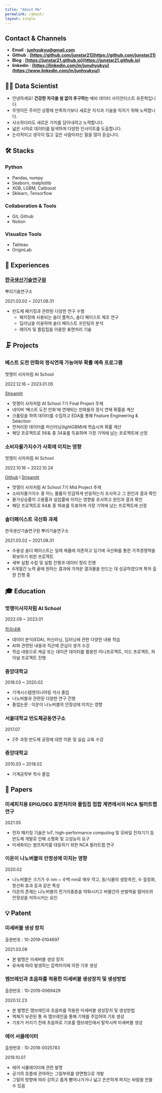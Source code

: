 ```yaml
---
title: "About Me"
permalink: /about/
layout: single
---
```

## Contact & Channels

- **Email** : **junhyukyu@gmail.com**
- **Github** : **[https://github.com/junstar21](https://github.com/junstar21)**
- **Blog** : **[https://junstar21.github.io](https://junstar21.github.io)**
- **linkedin** : **[https://linkedin.com/in/junuhyukyu](https://www.linkedin.com/in/junhyukyu/)**

## 👨‍💻 Data Scientist

- 안녕하세요! **건강한 자극을 쉼 없이 추구하는** 예비 데이터 사이언티스트 유준혁입니다.
- 무엇이든 주어진 상황에 만족하기보다 새로운 지식과 기술을 익히기 위해 노력합니다.
- 사소하더라도 새로운 가치를 담아내려고 노력합니다.
- 넓은 시야로 데이터를 탐색하며 다양한 인사이트를 도출합니다.
- 논리적이고 생각이 많고 깊은 사람이라는 말을 많이 듣습니다.


## 🛠  Stacks
### Python

- Pandas, numpy
- Seaborn, matplotlib
- XGB, LGBM, Catboost
- Sklearn, Tensorflow

### Collaboration & Tools

- Git, Github
- Notion

### Visualize Tools

- Tableau
- OriginLab



## 🎈  Experiences
### [한국생산기술연구원](https://www.kitech.re.kr/main/)
뿌리기술연구소

2021.03.02 ~ 2021.08.31

- 반도체 패키징과 관련된 다양한 연구 수행
    - 패키징에 사용되는 솔더 플럭스, 솔더 페이스트 제조 연구
    - 딥러닝을 이용하여 솔더 페이스트 프린팅의 분석
    - 레이저 및 플립칩을 이용한 표면처리 기술



## 🗜️  Projects
### 베스트 도전 만화의 정식연재 가능여부 확률 예측 프로그램

멋쟁이 사자처럼 AI School

2022.12.16 ~ 2023.01.05

[Streamlit](https://j-jae0-final-project-ais7-webtoon-tvyirp.streamlit.app/)

- 멋쟁이 사자처럼 AI School 7기 Final Project 주제
- 네이버 ‘베스트 도전 만화’에 연재되는 만화들의 정식 연재 확률을 계산
- 크롤링을 하여 데이터를 수집하고 EDA를 통해 Feature Engineering & Selection
- 전처리된 데이터를 머신러닝(lightGBM)에 학습시켜 확률 계산
- 해당 프로젝트로 56표 중 34표를 득표하며 가장 기억에 남는 프로젝트에 선정

### 소비자물가지수가 사회에 미치는 영향

멋쟁이 사자처럼 AI School

2022.10.16 ~ 2022.10.24

[Github](https://github.com/junstar21/ais7-mid-4?organization=junstar21&organization=junstar21) l [Streamlit](https://jeaseo-ais7-mid-4-intro-nd7mt1.streamlit.app/)


- 멋쟁이 사자처럼 AI School 7기  Mid Project 주제
- 소비자물가지수 중 어느 물품이 민감하게 반응하는지 조사하고 그 원인과 결과 확인
- 물가상승률이 고용률과 실업률에 미치는 영향을 조사하고 원인과 결과 확인
- 해당 프로젝트로 64표 중 16표를 득표하며 가장 기억에 남는 프로젝트에 선정

### 솔더페이스트 국산화 과제

한국생산기술연구원 뿌리기술연구소

2021.03.02 ~ 2021.08.31

- 수용성 솔더 페이스트는 일제 제품에 의존하고 있기에 국산화를 통한 가격경쟁력을 확보하기 위한 프로젝트
- 세부 실험 수립 및 실험 진행과 데이터 정리 진행
- 6개월간 노력 끝에 원하는 결과에 가까운 결과물을 만드는 데 성공하였으며 특허 출원 진행 중

## 🎓  Education
### 멋쟁이사자처럼 AI School

2022.09 ~ 2023.01

[학습내용](https://junstar21.github.io/categories/TIL)


- 데이터 분석(EDA), 머신러닝, 딥러닝에 관한 다양한 내용 학습
- AI와 관련된 내용과 직군에 관심이 생겨 수강
- 학습 내용으로 캐글 또는 데이콘 데이터를 활용한 미니프로젝트, 미드 프로젝트, 파이널 프로젝트 진행

### 중앙대학교

2018.03 ~ 2020.02

- 기계시스템엔지니어링 석사 졸업
- 나노버블과 관련된 다양한 연구 진행
- 졸업논문 : 이온이 나노버블의 안정성에 미치는 영향

### 서울대학교 반도체공동연구소

2017.07

- 2주 과정 반도체 공정에 대한 이론 및 실습 교육 수강

### 중앙대학교

2010.03 ~ 2018.02

- 기계공학부 학사 졸업



## 📖  Papers
### 미세피치용 EPIG/DEG 표면처리와 플립칩 접합 계면에서의 NCA 필러트랩 연구

2021.05

- 전자 패키징 기술은 IoT, high-performance computing 및 모바일 전자기기 등 반도체 개발로 인해 소형화 및 고성능이 요구
- 미세화되는 범프피치를 대응하기 위한 NCA 필러트랩 연구
  
### 이온이 나노버블의 안정성에 미치는 영향

2020.02

- 나노버블은 크기가 수 nm ~ 수백 nm로 매우 작고, 동/식물의 생장촉진, 수 질정화, 항산화 효과 등과 같은 특성
- 이온의 존재는 나노버블의 전기이중층을 약화시키고 버블간의 반발력을 떨어뜨려 안정성을 저하시키는 요인

## 💡 Patent
### 미세버블 생성 장치

출원번호 : 10-2019-0104697

2021.03.08

- 본 발명은 미세버블 생성 장치
- 유속에 따라 발생하는 압력차이에 의한 기포 생성

### 멤브레인과 초음파를 적용한 미세버블 생성장치 및 생성방법

출원번호 : 10-2019-0069429

2020.12.23

- 본 발명은 멤브레인과 초음파를 적용한 미세버블 생성장치 및 생성방법
- 액체가 보관된 통 속 멤브레인을 통해 기체를 주입하여 기포 생성
- 기포가 커지기 전에 초음파로 기포를 멤브레인에서 탈착시켜 미세버블 생성

### 에어 서큘레이터

출원번호 : 10-2018-0025783

2019.10.07

- 에어 서큘레이터에 관한 발명
- 공기의 흐름에 관여하는 그릴부위를 양면형으로 개발
- 그릴의 방향에 따라 강하고 좁게 뻗어나가거나 넓고 은은하게 퍼지는 바람을 만들 수 있음